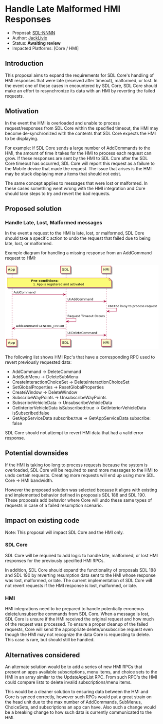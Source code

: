 # Handle Late Malformed HMI Responses

* Proposal: [SDL-NNNN](NNNN-handle-late-malformed-hmi-responses.md)
* Author: [JackLivio](https://github.com/JackLivio)
* Status: **Awaiting review**
* Impacted Platforms: [Core / HMI]

## Introduction


This proposal aims to expand the requirements for SDL Core's handling of HMI responses that were late (received after timeout), malformed, or lost. In the event one of these cases in encountered by SDL Core, SDL Core should make an effort to resynchronize its data with an HMI by reverting the failed requests.

## Motivation


In the event the HMI is overloaded and unable to process request/responses from SDL Core within the specified timeout, the HMI may become de-synchronized with the contents that SDL Core expects the HMI to be displaying. 

For example: If SDL Core sends a large number of AddCommands to the HMI, the amount of time it takes for the HMI to process each request can grow. If these responses are sent by the HMI to SDL Core after the SDL Core timeout has occurred, SDL Core will report this request as a failure to the Mobile device that made the request. The issue that arises is the HMI may be stuck displaying menu items that should not exist.

The same concept applies to messages that were lost or malformed. In these cases something went wrong with the HMI integration and Core should take steps to try and revert the bad requests.

## Proposed solution

### Handle Late, Lost, Malformed messages

In the event a request to the HMI is late, lost, or malformed, SDL Core should take a specific action to undo the request that failed due to being late, lost, or malformed. 

Example diagram for handling a missing response from an AddCommand request to HMI:


![addCommand_fail](../assets/proposals/NNNN-handle-late-malformed-hmi-responses/addCommand_fail.png)

The following list shows HMI Rpc's that have a corresponding RPC used to revert previously requested data:

- AddCommand -> DeleteCommand
- AddSubMenu -> DeleteSubMenu
- CreateInteractionChoiceSet -> DeleteInteractionChoiceSet
- SetGlobalProperties -> ResetGlobalProperties
- CreateWindow -> DeleteWindow
- SubscribeWayPoints -> UnsubscribeWayPoints
- SubscribeVehicleData -> UnsubscribeVehicleData
- GetInteriorVehicleData isSubscribed:true -> GetInteriorVehicleData isSubscribed:false
- GetAppServiceData subscribe:true -> GetAppServiceData subscribe: false


SDL Core should not attempt to revert HMI data that had a valid error response. 

## Potential downsides


If the HMI is taking too long to process requests because the system is overloaded, SDL Core will be required to send more messages to the HMI to undo certain requests. Creating more requests will end up using more SDL Core -> HMI bandwidth. 

However the proposed solution was selected because it aligns with existing and implemented behavior defined in proposals SDL 188 and SDL 190. These proposals add behavior where Core will undo these same types of requests in case of a failed resumption scenario.

## Impact on existing code

Note: This proposal will impact SDL Core and the HMI only.

### SDL Core

SDL Core will be required to add logic to handle late, malformed, or lost HMI responses for the previously specified HMI RPCs.

In addition, SDL Core should expand the functionality of proposals SDL 188 and SDL 190 by reverting resumption data sent to the HMI whose response was lost, malformed, or late. The current implementation of SDL Core will not revert requests if the HMI response is lost, malformed, or late.

### HMI

HMI integrations need to be prepared to handle potentially erroneous delete/unsubscribe commands from SDL Core. When a message is lost, SDL Core is unsure if the HMI received the original request and how much of the request was processed. To ensure a proper cleanup of the failed requests, Core will send the appropriate delete/unsubscribe request even though the HMI may not recognize the data Core is requesting to delete. This case is rare, but should still be handled.

## Alternatives considered

An alternate solution would be to add a series of new HMI RPCs that present an apps available subscriptions, menu items, and choice sets to the HMI in an array similar to the UpdateAppList RPC. From such RPC's the HMI could compare lists to delete invalid subscriptions/menu items.

This would be a cleaner solution to ensuring data between the HMI and Core is synced correctly, however such RPCs would put a great strain on the head unit due to the max number of AddCommands, SubMenus, ChoiceSets, and subscriptions an app can have. Also such a change would be a breaking change to how such data is currently communicated to the HMI.
